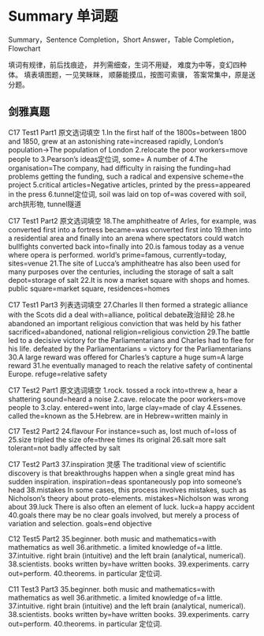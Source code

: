 # Summary 单词题

Summary，Sentence Completion，Short Answer，Table Completion，Flowchart

填词有规律，前后找痕迹，
并列需细查，生词不用疑，
难度为中等，变幻四种体。
填表填图题，一见笑眯眯，
顺藤能摸瓜，按图可索骥，
答案常集中，原是送分题。

## 剑雅真题

C17 Test1 Part1
原文选词填空
1.In the first half of the 1800s=between 1800 and 1850, grew at an astonishing rate=increased rapidly, London’s population->The population of London
2.relocate the poor workers=move people to
3.Pearson’s ideas定位词, some= A number of
4.The organisation=The company, had difficulty in raising the funding=had problems getting the funding, such a radical and expensive scheme=the project
5.critical articles=Negative articles, printed by the press=appeared in the press
6.tunnel定位词, soil was laid on top of=was covered with soil, arch拱形物, tunnel隧道

C17 Test1 Part2
原文选词填空
18.The amphitheatre of Arles, for example, was converted first into a fortress
became=was converted first into
19.then into a residential area and finally into an arena where spectators could watch bullfights
converted back into=finally into
20.is famous today as a venue where opera is performed.
world’s prime=famous, currently=today, sites=venue
21.The site of Lucca’s amphitheatre has also been used for many purposes over the centuries, including the storage of salt
a salt depot=storage of salt
22.It is now a market square with shops and homes.
public square=market square, residences=homes

C17 Test1 Part3
列表选词填空
27.Charles II then formed a strategic alliance with the Scots
did a deal with=alliance, political debate政治辩论
28.he abandoned an important religious conviction that was held by his father
sacrificed=abandoned, national religion=religious conviction
29.The battle led to a decisive victory for the Parliamentarians and Charles had to flee for his life.
defeated by the Parliamentarians = victory for the Parliamentarians
30.A large reward was offered for Charles’s capture
a huge sum=A large reward
31.he eventually managed to reach the relative safety of continental Europe.
refuge=relative safety

C17 Test2 Part1
原文选词填空
1.rock. tossed a rock into=threw a, hear a shattering sound=heard a noise
2.cave. relocate the poor workers=move people to
3.clay. entered=went into, large clay=made of clay
4.Essenes. called the=known as the
5.Hebrew. are in Hebrew=written mainly in

C17 Test2 Part2
24.flavour
For instance=such as, lost much of=loss of
25.size
tripled the size ofe=three times its original
26.salt
more salt tolerant=not badly affected by salt

C17 Test2 Part3
37.inspiration 灵感
The traditional view of scientific discovery is that breakthroughs happen when a single great mind has sudden inspiration.
inspiration=deas spontaneously pop into someone’s head
38.mistakes
In some cases, this process involves mistakes, such as Nicholson’s theory about proto-elements.
mistakes=Nicholson was wrong about
39.luck
There is also often an element of luck.
luck=a happy accident
40.goals
there may be no clear goals involved, but merely a process of variation and selection.
goals=end objective


C12 Test5 Part2
35.beginner. both music and mathematics=with mathematics as well
36.arithmetic. a limited knowledge of=a little.
37.intuitive. right brain (intuitive) and the left brain (analytical, numerical).
38.scientists. books written by=have written books.
39.experiments. carry out=perform.
40.theorems. in particular 定位词.


C11 Test3 Part3
35.beginner. both music and mathematics=with mathematics as well
36.arithmetic. a limited knowledge of=a little.
37.intuitive. right brain (intuitive) and the left brain (analytical, numerical).
38.scientists. books written by=have written books.
39.experiments. carry out=perform.
40.theorems. in particular 定位词.

